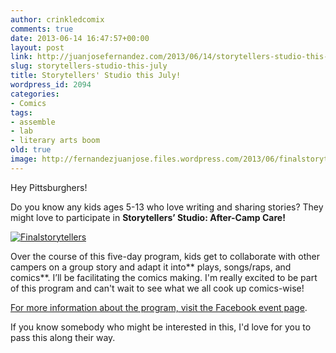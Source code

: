 ```yaml
---
author: crinkledcomix
comments: true
date: 2013-06-14 16:47:57+00:00
layout: post
link: http://juanjosefernandez.com/2013/06/14/storytellers-studio-this-july/
slug: storytellers-studio-this-july
title: Storytellers' Studio this July!
wordpress_id: 2094
categories:
- Comics
tags:
- assemble
- lab
- literary arts boom
old: true
image: http://fernandezjuanjose.files.wordpress.com/2013/06/finalstorytellers.gif?w=590
---
```

Hey Pittsburghers!

Do you know any kids ages 5-13 who love writing and sharing stories? They might love to participate in **Storytellers’ Studio: After-Camp Care!**
<!--more-->
[![Finalstorytellers](http://fernandezjuanjose.files.wordpress.com/2013/06/finalstorytellers.gif?w=590)](http://fernandezjuanjose.files.wordpress.com/2013/06/finalstorytellers.gif)

Over the course of this five-day program, kids get to collaborate with other campers on a group story and adapt it into** plays, songs/raps, and comics**. I’ll be facilitating the comics making. I'm really excited to be part of this program and can't wait to see what we all cook up comics-wise!

[For more information about the program, visit the Facebook event page](https://www.facebook.com/events/544484665616031/?notif_t=plan_user_invited).

If you know somebody who might be interested in this, I'd love for you to pass this along their way.
